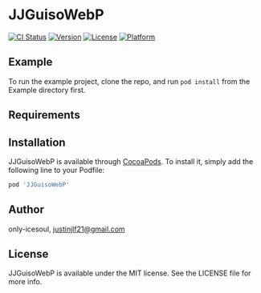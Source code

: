 # JJGuisoWebP

[![CI Status](https://img.shields.io/travis/only-icesoul/JJGuisoWebP.svg?style=flat)](https://travis-ci.org/only-icesoul/JJGuisoWebP)
[![Version](https://img.shields.io/cocoapods/v/JJGuisoWebP.svg?style=flat)](https://cocoapods.org/pods/JJGuisoWebP)
[![License](https://img.shields.io/cocoapods/l/JJGuisoWebP.svg?style=flat)](https://cocoapods.org/pods/JJGuisoWebP)
[![Platform](https://img.shields.io/cocoapods/p/JJGuisoWebP.svg?style=flat)](https://cocoapods.org/pods/JJGuisoWebP)

## Example

To run the example project, clone the repo, and run `pod install` from the Example directory first.

## Requirements

## Installation

JJGuisoWebP is available through [CocoaPods](https://cocoapods.org). To install
it, simply add the following line to your Podfile:

```ruby
pod 'JJGuisoWebP'
```

## Author

only-icesoul, justinjlf21@gmail.com

## License

JJGuisoWebP is available under the MIT license. See the LICENSE file for more info.
